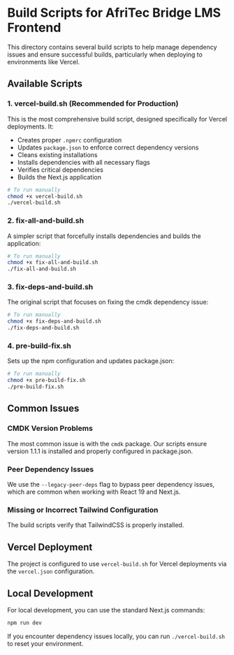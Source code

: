 # Build Scripts for AfriTec Bridge LMS Frontend

This directory contains several build scripts to help manage dependency issues and ensure successful builds, particularly when deploying to environments like Vercel.

## Available Scripts

### 1. vercel-build.sh (Recommended for Production)

This is the most comprehensive build script, designed specifically for Vercel deployments. It:

- Creates proper `.npmrc` configuration
- Updates `package.json` to enforce correct dependency versions
- Cleans existing installations
- Installs dependencies with all necessary flags
- Verifies critical dependencies
- Builds the Next.js application

```bash
# To run manually
chmod +x vercel-build.sh
./vercel-build.sh
```

### 2. fix-all-and-build.sh

A simpler script that forcefully installs dependencies and builds the application:

```bash
# To run manually
chmod +x fix-all-and-build.sh
./fix-all-and-build.sh
```

### 3. fix-deps-and-build.sh

The original script that focuses on fixing the cmdk dependency issue:

```bash
# To run manually
chmod +x fix-deps-and-build.sh
./fix-deps-and-build.sh
```

### 4. pre-build-fix.sh

Sets up the npm configuration and updates package.json:

```bash
# To run manually
chmod +x pre-build-fix.sh
./pre-build-fix.sh
```

## Common Issues

### CMDK Version Problems

The most common issue is with the `cmdk` package. Our scripts ensure version 1.1.1 is installed and properly configured in package.json.

### Peer Dependency Issues

We use the `--legacy-peer-deps` flag to bypass peer dependency issues, which are common when working with React 19 and Next.js.

### Missing or Incorrect Tailwind Configuration

The build scripts verify that TailwindCSS is properly installed.

## Vercel Deployment

The project is configured to use `vercel-build.sh` for Vercel deployments via the `vercel.json` configuration.

## Local Development

For local development, you can use the standard Next.js commands:

```bash
npm run dev
```

If you encounter dependency issues locally, you can run `./vercel-build.sh` to reset your environment.
